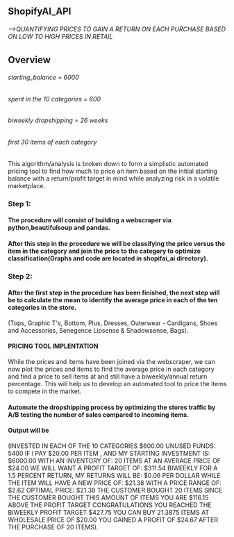## ShopifyAI_API
###### -->QUANTIFYING PRICES TO GAIN A RETURN ON EACH PURCHASE BASED ON LOW TO HIGH PRICES IN RETAIL

## Overview
###### starting_balance = 6000 
###### spent in the 10 categories = 600
###### biweekly dropshipping = 26 weeks 
###### first 30 items of each category

This algorithm/analysis is broken down to form a simplistic automated pricing tool to find how much to price an item based on the initial starting balance with a return/profit target in mind while analyzing risk in a volatile marketplace. 

### Step 1:
#### The procedure will consist of building a webscraper via python,beautifulsoup and pandas. 
#### After this step in the procedure we will be classifying the price versus the item in the category and join the price to the category to optimize classification(Graphs and code are located in shopifai_ai directory).

### Step 2:
#### After the first step in the procedure has been finished, the next step will be to calculate the mean to identify the average price in each of the ten categories in the store.
(Tops,
Graphic T's,
Bottom, 
Plus, 
Dresses, 
Outerwear - Cardigans, 
Shoes and Accessories, 
Senegence Lipsense & Shadowsense, 
Bags).

#### PRICING TOOL IMPLENTATION
While the prices and items have been joined via the webscraper, we can now plot the prices and items to find the average price in each category and find a price to sell items at and still have a biweekly/annual return percentage. 
This will help us to develop an automated tool to price the items to compete in the market.

#### Automate the dropshipping process by optimizing the stores traffic by A/B testing the number of sales compared to incoming items.
#### Output will be 
(INVESTED IN EACH OF THE 10 CATEGORIES $600.00
UNUSED FUNDS: 5400
IF I PAY $20.00 PER ITEM , AND MY STARTING INVESTMENT IS: $6000.00 
WITH AN INVENTORY OF: 20 ITEMS AT AN AVERAGE PRICE OF $24.00
WE WILL WANT A PROFIT TARGET OF: $311.54 BIWEEKLY FOR A 1.5 PERCENT RETURN, 
MY RETURNS WILL BE: $0.06 PER DOLLAR 
WHILE THE ITEM WILL HAVE A NEW PRICE OF: $21.38 
WITH A PRICE RANGE OF: $2.62
OPTIMAL PRICE: $21.38
THE CUSTOMER BOUGHT 20 ITEMS
SINCE THE CUSTOMER BOUGHT THIS AMOUNT OF ITEMS YOU ARE $116.15 ABOVE THE PROFIT TARGET
CONGRATULATIONS YOU REACHED THE BIWEEKLY PROFIT TARGET $427.75
YOU CAN BUY 21.3875 ITEMS AT WHOLESALE PRICE OF $20.00
YOU GAINED A PROFIT OF $24.67 AFTER THE PURCHASE OF 20 ITEMS).
